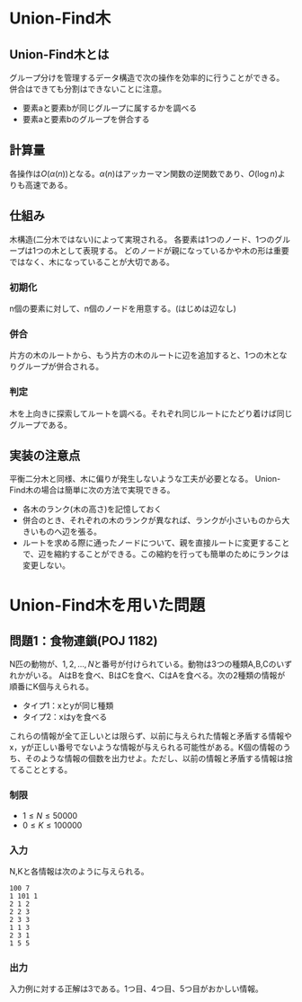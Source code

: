 # Union-Find木
## Union-Find木とは
グループ分けを管理するデータ構造で次の操作を効率的に行うことができる。
併合はできても分割はできないことに注意。
* 要素aと要素bが同じグループに属するかを調べる
* 要素aと要素bのグループを併合する
## 計算量
各操作は$O(\alpha(n))$となる。$\alpha(n)$はアッカーマン関数の逆関数であり、$O(\log n)$よりも高速である。

## 仕組み
木構造(二分木ではない)によって実現される。
各要素は1つのノード、1つのグループは1つの木として表現する。
どのノードが親になっているかや木の形は重要ではなく、木になっていることが大切である。


### 初期化
n個の要素に対して、n個のノードを用意する。(はじめは辺なし)

### 併合
片方の木のルートから、もう片方の木のルートに辺を追加すると、1つの木となりグループが併合される。

### 判定
木を上向きに探索してルートを調べる。それぞれ同じルートにたどり着けば同じグループである。

## 実装の注意点
平衡二分木と同様、木に偏りが発生しないような工夫が必要となる。
Union-Find木の場合は簡単に次の方法で実現できる。

* 各木のランク(木の高さ)を記憶しておく
* 併合のとき、それぞれの木のランクが異なれば、ランクが小さいものから大きいものへ辺を張る。
* ルートを求める際に通ったノードについて、親を直接ルートに変更することで、辺を縮約することができる。この縮約を行っても簡単のためにランクは変更しない。

# Union-Find木を用いた問題
## 問題1：食物連鎖(POJ 1182)
N匹の動物が、$1,2,...,N$と番号が付けられている。動物は3つの種類A,B,Cのいずれかがいる。
AはBを食べ、BはCを食べ、CはAを食べる。次の2種類の情報が順番にK個与えられる。
* タイプ1：xとyが同じ種類
* タイプ2：xはyを食べる

これらの情報が全て正しいとは限らず、以前に与えられた情報と矛盾する情報やx，yが正しい番号でないような情報が与えられる可能性がある。K個の情報のうち、そのような情報の個数を出力せよ。ただし、以前の情報と矛盾する情報は捨てることとする。

### 制限
* $1\le N \le 50000$
* $0 \le K \le 100000$

### 入力
N,Kと各情報は次のように与えられる。
```
100 7
1 101 1
2 1 2 
2 2 3
2 3 3
1 1 3
2 3 1
1 5 5
```

### 出力
入力例に対する正解は3である。1つ目、4つ目、5つ目がおかしい情報。

